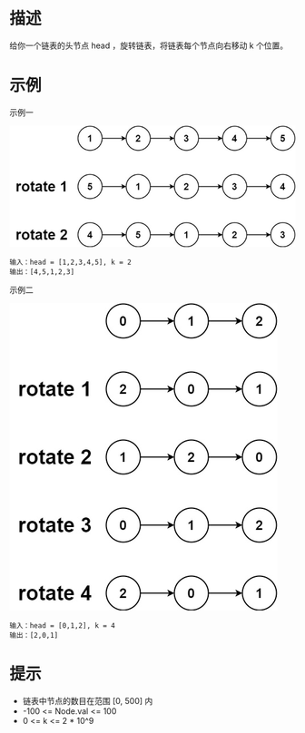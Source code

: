 # 描述
给你一个链表的头节点 head ，旋转链表，将链表每个节点向右移动 k 个位置。

# 示例

示例一

![img.png](img.png)

```text
输入：head = [1,2,3,4,5], k = 2
输出：[4,5,1,2,3]
```

示例二

![img_1.png](img_1.png)

```text
输入：head = [0,1,2], k = 4
输出：[2,0,1]
```

# 提示

- 链表中节点的数目在范围 [0, 500] 内
- -100 <= Node.val <= 100
- 0 <= k <= 2 * 10^9

